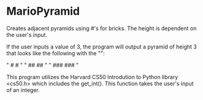 # MarioPyramid
Creates adjacent pyramids using #'s for bricks. The height is dependent on the user's input.

If the user inputs a value of 3, the program will output a pyramid of height 3 that looks like the following with the "":

"   # # "
"  ## ## "
" ### ### "

This program utilizes the Harvard CS50 Introdution to Python library <cs50.h> which includes the get_int(). This function takes the user's input of an integer.
